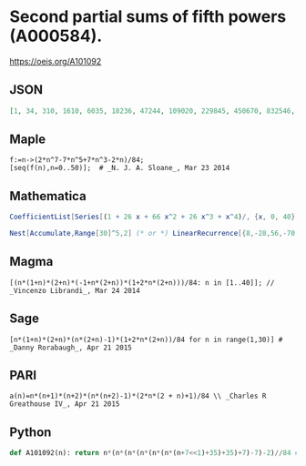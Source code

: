 # Second partial sums of fifth powers \(A000584\)\.
https://oeis.org/A101092
## JSON
```JSON
[1, 34, 310, 1610, 6035, 18236, 47244, 109020, 229845, 450670, 832546, 1463254, 2465255, 4005080, 6304280, 9652056, 14419689, 21076890, 30210190, 42543490, 58960891, 80531924, 108539300, 144509300, 190244925, 247861926, 319827834, 409004110, 518691535]
```
## Maple
```Maple
f:=n->(2*n^7-7*n^5+7*n^3-2*n)/84;
[seq(f(n),n=0..50)];  # _N. J. A. Sloane_, Mar 23 2014
```
## Mathematica
```Mathematica
CoefficientList[Series[(1 + 26 x + 66 x^2 + 26 x^3 + x^4)/, {x, 0, 40}], x] (* _Vincenzo Librandi_, Mar 24 2014 *)
```
```Mathematica
Nest[Accumulate,Range[30]^5,2] (* or *) LinearRecurrence[{8,-28,56,-70,56,-28,8,-1},{1,34,310,1610,6035,18236,47244,109020},30] (* _Harvey P. Dale_, Aug 22 2022 *)
```
## Magma
```Magma
[(n*(1+n)*(2+n)*(-1+n*(2+n))*(1+2*n*(2+n)))/84: n in [1..40]]; // _Vincenzo Librandi_, Mar 24 2014
```
## Sage
```Sage
[n*(1+n)*(2+n)*(n*(2+n)-1)*(1+2*n*(2+n))/84 for n in range(1,30)] # _Danny Rorabaugh_, Apr 21 2015
```
## PARI
```PARI
a(n)=n*(n+1)*(n+2)*(n*(n+2)-1)*(2*n*(2 + n)+1)/84 \\ _Charles R Greathouse IV_, Apr 21 2015
```
## Python
```Python
def A101092(n): return n*(n*(n*(n*(n*(n*(n+7<<1)+35)+35)+7)-7)-2)//84 # _Chai Wah Wu_, Oct 03 2024
```
